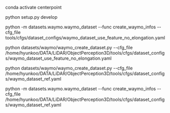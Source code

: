 
conda activate centerpoint

python setup.py develop

python -m datasets.waymo.waymo_dataset --func create_waymo_infos --cfg_file tools/cfgs/dataset_configs/waymo_dataset_use_feature_no_elongation.yaml 


python datasets/waymo/waymo_create_dataset.py --cfg_file /home/hyunkoo/DATA/LiDAR/ObjectPerception3D/tools/cfgs/dataset_configs/waymo_dataset_use_feature_no_elongation.yaml

python datasets/waymo/waymo_create_dataset.py --cfg_file /home/hyunkoo/DATA/LiDAR/ObjectPerception3D/tools/cfgs/dataset_configs/waymo_dataset_ref.yaml


python -m datasets.waymo.waymo_dataset --func create_waymo_infos --cfg_file /home/hyunkoo/DATA/LiDAR/ObjectPerception3D/tools/cfgs/dataset_configs/waymo_dataset_ref.yaml